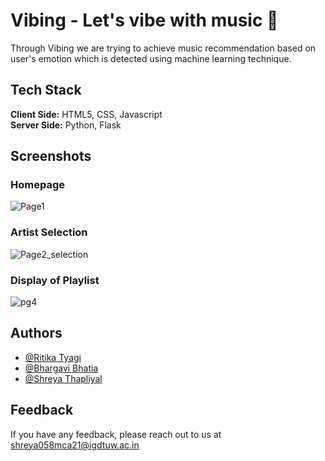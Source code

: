 # Vibing - Let's vibe with music 🎼

Through Vibing we are trying to achieve music recommendation based on user's emotion which is detected using machine learning technique. 

## Tech Stack

**Client Side:** HTML5, CSS, Javascript<br/>
**Server Side:** Python, Flask
 
## Screenshots

### Homepage
![Page1](https://user-images.githubusercontent.com/68382993/184503070-0c33b2ba-828b-4ba5-82c0-2b5f5173e3b6.png)

### Artist Selection
![Page2_selection](https://user-images.githubusercontent.com/68382993/184503330-8e2fdaa4-78fa-4bcb-9e46-3fec1bfedbd2.png)

### Display of Playlist
![pg4](https://user-images.githubusercontent.com/68382993/184503364-d5dad78e-ee7e-49f0-ac93-ae4fce39ebcd.png)

## Authors

- [@Ritika Tyagi](https://www.github.com/Ritikatyagi18)
- [@Bhargavi Bhatia](https://www.github.com/BhargaviBhatia215)
- [@Shreya Thapliyal](https://www.github.com/ShreyaThapliyal)



## Feedback

If you have any feedback, please reach out to us at shreya058mca21@igdtuw.ac.in
